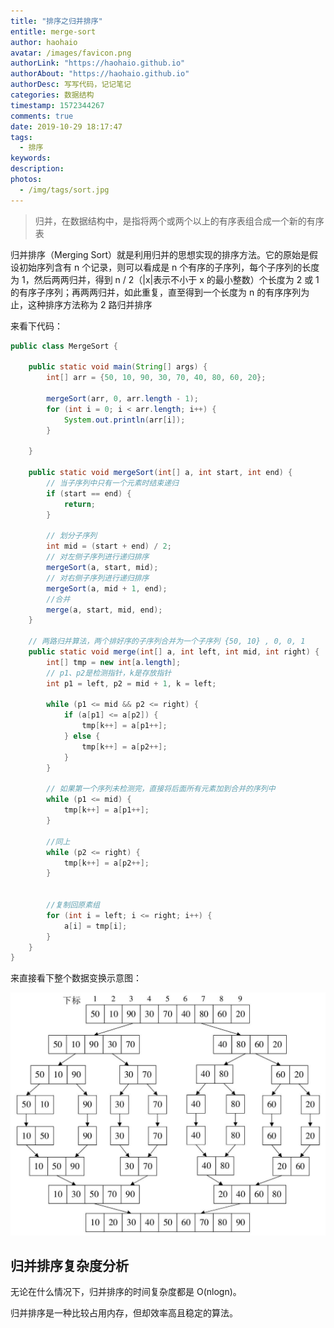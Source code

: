 ```yaml
---
title: "排序之归并排序"
entitle: merge-sort
author: haohaio
avatar: /images/favicon.png
authorLink: "https://haohaio.github.io"
authorAbout: "https://haohaio.github.io"
authorDesc: 写写代码，记记笔记
categories: 数据结构
timestamp: 1572344267
comments: true
date: 2019-10-29 18:17:47
tags:
  - 排序
keywords:
description:
photos:
  - /img/tags/sort.jpg
---
```


> 归并，在数据结构中，是指将两个或两个以上的有序表组合成一个新的有序表

归并排序（Merging Sort）就是利用归并的思想实现的排序方法。它的原始是假设初始序列含有 n 个记录，则可以看成是 n 个有序的子序列，每个子序列的长度为 1，然后两两归并，得到 n / 2（|x|表示不小于 x 的最小整数）个长度为 2 或 1 的有序子序列；再两两归并，如此重复，直至得到一个长度为 n 的有序序列为止，这种排序方法称为 2 路归并排序

来看下代码：

```java
public class MergeSort {

    public static void main(String[] args) {
        int[] arr = {50, 10, 90, 30, 70, 40, 80, 60, 20};

        mergeSort(arr, 0, arr.length - 1);
        for (int i = 0; i < arr.length; i++) {
            System.out.println(arr[i]);
        }

    }

    public static void mergeSort(int[] a, int start, int end) {
        // 当子序列中只有一个元素时结束递归
        if (start == end) {
            return;
        }

        // 划分子序列
        int mid = (start + end) / 2;
        // 对左侧子序列进行递归排序
        mergeSort(a, start, mid);
        // 对右侧子序列进行递归排序
        mergeSort(a, mid + 1, end);
        //合并
        merge(a, start, mid, end);
    }

    // 两路归并算法，两个排好序的子序列合并为一个子序列 {50, 10} , 0, 0, 1
    public static void merge(int[] a, int left, int mid, int right) {
        int[] tmp = new int[a.length];
        // p1、p2是检测指针，k是存放指针
        int p1 = left, p2 = mid + 1, k = left;

        while (p1 <= mid && p2 <= right) {
            if (a[p1] <= a[p2]) {
                tmp[k++] = a[p1++];
            } else {
                tmp[k++] = a[p2++];
            }
        }

        // 如果第一个序列未检测完，直接将后面所有元素加到合并的序列中
        while (p1 <= mid) {
            tmp[k++] = a[p1++];
        }

        //同上
        while (p2 <= right) {
            tmp[k++] = a[p2++];
        }


        //复制回原素组
        for (int i = left; i <= right; i++) {
            a[i] = tmp[i];
        }
    }
}
```

来直接看下整个数据变换示意图：

![第一次调用 MergeSort](../img/assets/merge_sort_2.png)

## 归并排序复杂度分析

无论在什么情况下，归并排序的时间复杂度都是 O(nlogn)。

归并排序是一种比较占用内存，但却效率高且稳定的算法。
